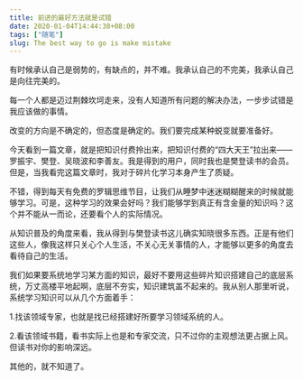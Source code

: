 ```yaml
---
title: 前进的最好方法就是试错
date: 2020-01-04T14:44:38+08:00
tags: ["随笔"]
slug: The best way to go is make mistake
---
```


有时候承认自己是弱势的，有缺点的，并不难。我承认自己的不完美，我承认自己是向往完美的。

每一个人都是迈过荆棘坎坷走来，没有人知道所有问题的解决办法，一步步试错是我应该做的事情。

改变的方向是不确定的，但态度是确定的。我们要完成某种蜕变就要准备好。

今天看到一篇文章，就是把知识付费拎出来，把知识付费的“四大天王”拉出来——罗振宇、樊登、吴晓波和李善友。我是得到的用户，同时我也是樊登读书的会员。但是，当我看完这篇文章时，我对于碎片化学习本身产生了质疑。

不错，得到每天有免费的罗辑思维节目，让我们从睡梦中迷迷糊糊醒来的时候就能够学习。可是，这种学习的效果会好吗？我们能够学到真正有含金量的知识吗？这个并不能从一而论，还要看个人的实际情况。

从知识普及的角度来看，我从得到与樊登读书这儿确实知晓很多东西。正是有他们这些人，像我这样只关心个人生活，不关心无关事情的人，才能够以更多的角度去看待自己的生活。

我们如果要系统地学习某方面的知识，最好不要用这些碎片知识搭建自己的底层系统，万丈高楼平地起啊，底层不夯实，知识建筑盖不起来的。我从别人那里听说，系统学习知识可以从几个方面着手：

1.找该领域专家，也就是找已经搭建好所要学习领域系统的人。

2.看该领域书籍，看书实际上也是和专家交流，只不过你的主观想法更占据上风。但读书对你的影响深远。

其他的，就不知道了。
